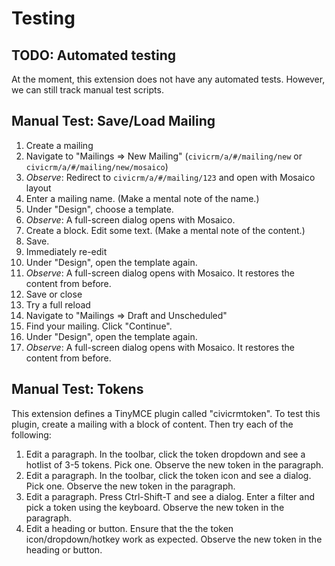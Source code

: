 # Testing

## TODO: Automated testing

At the moment, this extension does not have any automated tests. However, we
can still track manual test scripts.

## Manual Test: Save/Load Mailing

 1. Create a mailing
   1. Navigate to "Mailings => New Mailing" (`civicrm/a/#/mailing/new` or `civicrm/a/#/mailing/new/mosaico`)
   2. _Observe_: Redirect to `civicrm/a/#/mailing/123` and open with Mosaico layout
   3. Enter a mailing name. (Make a mental note of the name.)
   4. Under "Design", choose a template.
   5. _Observe_: A full-screen dialog opens with Mosaico.
   6. Create a block. Edit some text. (Make a mental note of the content.)
   7. Save.
 2. Immediately re-edit
   1. Under "Design", open the template again.
   2. _Observe_: A full-screen dialog opens with Mosaico. It restores the content from before.
   3. Save or close
 3. Try a full reload
   1. Navigate to "Mailings => Draft and Unscheduled"
   2. Find your mailing. Click "Continue".
   3. Under "Design", open the template again.
   4. _Observe_: A full-screen dialog opens with Mosaico. It restores the content from before.

## Manual Test: Tokens

This extension defines a TinyMCE plugin called "civicrmtoken".  To test this
plugin, create a mailing with a block of content. Then try each of the following:

 1. Edit a paragraph. In the toolbar, click the token dropdown and see a hotlist of 3-5 tokens. Pick one. Observe the new token in the paragraph.
 2. Edit a paragraph. In the toolbar, click the token icon and see a dialog. Pick one. Observe the new token in the paragraph.
 3. Edit a paragraph. Press Ctrl-Shift-T and see a dialog. Enter a filter and pick a token using the keyboard. Observe the new token in the paragraph.
 4. Edit a heading or button. Ensure that the the token icon/dropdown/hotkey work as expected. Observe the new token in the heading or button.
